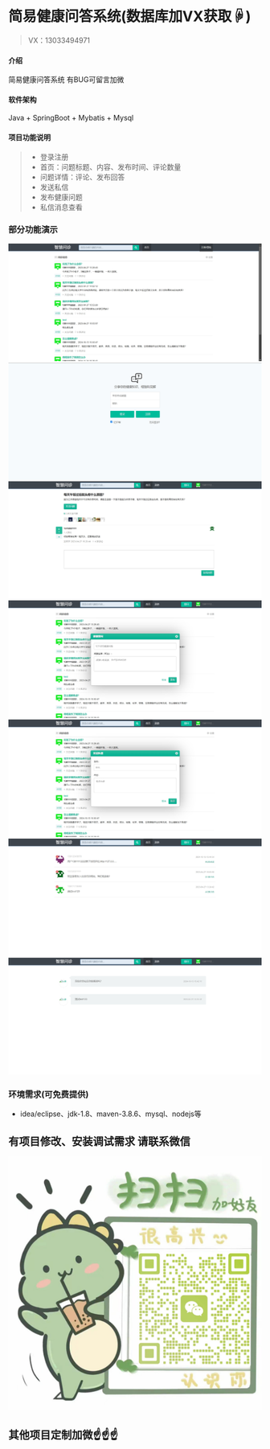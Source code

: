 # 简易健康问答系统(数据库加VX获取☟)
> VX：13033494971
#### 介绍
简易健康问答系统
有BUG可留言加微

#### 软件架构
Java + SpringBoot + Mybatis + Mysql

#### 项目功能说明

> + 登录注册
> + 首页：问题标题、内容、发布时间、评论数量
> + 问题详情：评论、发布回答
> + 发送私信
> + 发布健康问题
> + 私信消息查看


### 部分功能演示
![输入图片说明](photo/1-1.png)
![输入图片说明](photo/1-2.png)
![输入图片说明](photo/1-3.png)
![输入图片说明](photo/1-4.png)
![输入图片说明](photo/1-5.png)
![输入图片说明](photo/1-6.png)
![输入图片说明](photo/1-7.png)


### 环境需求(可免费提供)
- idea/eclipse、jdk-1.8、maven-3.8.6、mysql、nodejs等


## 有项目修改、安装调试需求 请联系微信
![输入图片说明](photo/0-WeChat.png)

## 其他项目定制加微☝☝☝
